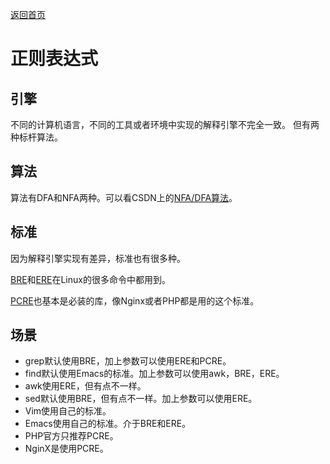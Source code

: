 [返回首页](../README.md)

# 正则表达式

## 引擎
不同的计算机语言，不同的工具或者环境中实现的解释引擎不完全一致。 但有两种标杆算法。

## 算法
算法有DFA和NFA两种。可以看CSDN上的[NFA/DFA算法](http://blog.csdn.net/yukuninfoaxiom/article/details/6057736)。

## 标准
因为解释引擎实现有差异，标准也有很多种。

[BRE](https://en.wikipedia.org/wiki/Regular_expression#POSIX_basic_and_extended)和[ERE](https://en.wikipedia.org/wiki/Regular_expression#POSIX_extended)在Linux的很多命令中都用到。

[PCRE](http://www.pcre.org/current/doc/html/)也基本是必装的库，像Nginx或者PHP都是用的这个标准。

## 场景
- grep默认使用BRE，加上参数可以使用ERE和PCRE。
- find默认使用Emacs的标准。加上参数可以使用awk，BRE，ERE。
- awk使用ERE，但有点不一样。
- sed默认使用BRE，但有点不一样。加上参数可以使用ERE。
- Vim使用自己的标准。
- Emacs使用自己的标准。介于BRE和ERE。
- PHP官方只推荐PCRE。
- NginX是使用PCRE。
